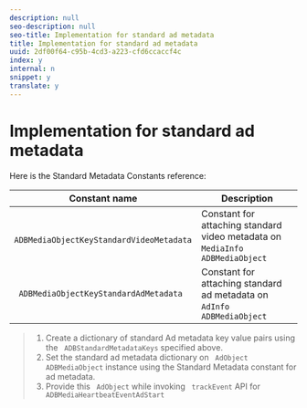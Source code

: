 ```yaml
---
description: null
seo-description: null
seo-title: Implementation for standard ad metadata
title: Implementation for standard ad metadata
uuid: 2df00f64-c95b-4cd3-a223-cfd6ccaccf4c
index: y
internal: n
snippet: y
translate: y
---
```


# Implementation for standard ad metadata

Here is the Standard Metadata Constants reference: 

|  Constant name  | Description  |
|---|---|
|  ` ADBMediaObjectKeyStandardVideoMetadata`  | Constant for attaching standard video metadata on ` MediaInfo` ` ADBMediaObject`  |
|  ` ADBMediaObjectKeyStandardAdMetadata`  | Constant for attaching standard ad metadata on ` AdInfo` ` ADBMediaObject`  |


>1. Create a dictionary of standard Ad metadata key value pairs using the ` ADBStandardMetadataKeys` specified above.
>1. Set the standard ad metadata dictionary on ` AdObject` ` ADBMediaObject` instance using the Standard Metadata constant for ad metadata.
>1. Provide this ` AdObject` while invoking ` trackEvent` API for ` ADBMediaHeartbeatEventAdStart`
